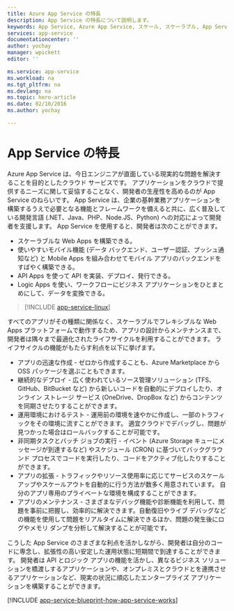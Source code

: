 ```yaml
---
title: Azure App Service の特長
description: App Service の特長について説明します。
keywords: App Service, Azure App Service, スケール, スケーラブル, App Service プラン, App Service コスト
services: app-service
documentationcenter: ''
author: yochay
manager: wpickett
editor: ''

ms.service: app-service
ms.workload: na
ms.tgt_pltfrm: na
ms.devlang: na
ms.topic: hero-article
ms.date: 02/10/2016
ms.author: yochay

---
```

# <a name="how-app-service-works"></a>App Service の特長
Azure App Service は、今日エンジニアが直面している現実的な問題を解決することを目的としたクラウド サービスです。 アプリケーションをクラウドで提供するニーズに関して妥協することなく、開発者の生産性を高めるのが App Service のねらいです。 App Service は、企業の基幹業務アプリケーションを構築するうえで必要となる機能とフレームワークを備えると共に、広く普及している開発言語 (.NET、Java、PHP、Node.JS、Python) への対応によって開発者を支援します。
App Service を使用すると、開発者は次のことができます。

* スケーラブルな Web Apps を構築できる。
* 使いやすいモバイル機能 (データ バックエンド、ユーザー認証、プッシュ通知など) と Mobile Apps を組み合わせてモバイル アプリのバックエンドをすばやく構築できる。 
* API Apps を使って API を実装、デプロイ、発行できる。
* Logic Apps を使い、ワークフローにビジネス アプリケーションをひとまとめにして、データを変換できる。

> [!INCLUDE [app-service-linux](../../includes/app-service-linux.md)]
> 
> 

すべてのアプリがその種類に関係なく、スケーラブルでフレキシブルな Web Apps プラットフォームで動作するため、アプリの設計からメンテナンスまで、開発者は隅々まで最適化されたライフサイクルを利用することができます。 ライフサイクルの機能がもたらす利点を以下に挙げます。

* アプリの迅速な作成 - ゼロから作成することも、Azure Marketplace から OSS パッケージを選ぶこともできます。 
* 継続的なデプロイ - 広く使われているソース管理ソリューション (TFS、GitHub、BitBucket など) から新しいコードを自動的にデプロイしたり、オンライン ストレージ サービス (OneDrive、DropBox など) からコンテンツを同期させたりすることができます。
* 運用環境におけるテスト - 運用前の環境を速やかに作成し、一部のトラフィックをその環境に流すことができます。 適宜クラウドでデバッグし、問題が見つかった場合はロールバックすることが可能です。
* 非同期タスクとバッチ ジョブの実行 - イベント (Azure Storage キューにメッセージが到達するなど) やスケジュール (CRON) に基づいてバックグラウンド プロセスでコードを実行したり、コードをアクティブ化したりすることができます。
* アプリの拡張 - トラフィックやリソース使用率に応じてサービスのスケールアップやスケールアウトを自動的に行う方法が数多く用意されています。 自分のアプリ専用のプライベートな環境を構成することができます。   
* アプリのメンテナンス - さまざまなデバッグ機能や診断機能を利用して、問題を事前に把握し、効率的に解決できます。自動復旧やライブ デバッグなどの機能を使用して問題をリアルタイムに解決できるほか、問題の発生後にログやメモリ ダンプを分析して解決することが可能です。

こうした App Service のさまざまな利点を活かしながら、開発者は自分のコードに専念し、拡張性の高い安定した運用状態に短期間で到達することができます。 開発者は API とロジック アプリの機能を活かし、異なるビジネス ソリューションを橋渡しするアプリケーションや、オンプレミスとクラウドとを連携させるアプリケーションなど、現実の状況に順応したエンタープライズ アプリケーションを構築することができます。  

[!INCLUDE [app-service-blueprint-how-app-service-works](../../includes/app-service-blueprint-how-app-service-works.md)]

<!--HONumber=Oct16_HO2-->



